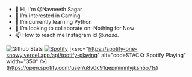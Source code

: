 - 👋 Hi, I’m @Navneeth Sagar
- 👀 I’m interested in Gaming
- 🌱 I’m currently learning Python
- 💞️ I’m looking to collaborate on: Nothing for Now
- 📫 How to reach me Instagram id @_._nasa_._

<!---
NASA-0007/NASA-0007 is a ✨ special ✨ repository because its `README.md` (this file) appears on your GitHub profile.
You can click the Preview link to take a look at your changes.
--->
![Github Stats](https://github-readme-stats.vercel.app/api?username=NASA-0007&theme=vision-friendly-dark)
[![Spotify](https://nasa-0007.vercel.app/api/spotify)](https://open.spotify.com/user/u8v0c91qepmimnlyjksh5o7ts)
[<src="https://spotify-one-snowy.vercel.app/api/tpotify-playing" alt="codeSTACKr Spotify Playing" width="350" />] (https://open.spotify.com/user/u8v0c91qepmimnlyjksh5o7ts)
